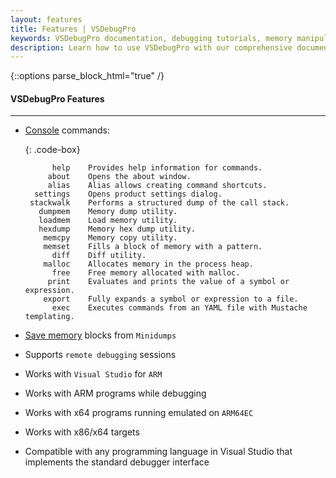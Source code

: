 ```yaml
---
layout: features
title: Features | VSDebugPro
keywords: VSDebugPro documentation, debugging tutorials, memory manipulation, command reference, debugging techniques, Visual Studio extension guide
description: Learn how to use VSDebugPro with our comprehensive documentation. Discover powerful commands, explore common concepts, and unlock advanced debugging techniques to simplify even the most complex debugging tasks.
---
```

{::options parse_block_html="true" /}

#### VSDebugPro Features
---

- [Console](/pages/features/console.html) commands:

  {: .code-box}
  ```
        help	Provides help information for commands.
       about	Opens the about window.
       alias	Alias allows creating command shortcuts.
    settings	Opens product settings dialog.
   stackwalk	Performs a structured dump of the call stack.
     dumpmem	Memory dump utility.
     loadmem	Load memory utility.
     hexdump	Memory hex dump utility.
      memcpy	Memory copy utility.
      memset	Fills a block of memory with a pattern.
        diff	Diff utility.
      malloc	Allocates memory in the process heap.
        free	Free memory allocated with malloc.
       print	Evaluates and prints the value of a symbol or expression.
      export	Fully expands a symbol or expression to a file.
        exec	Executes commands from an YAML file with Mustache templating.
  ```

- [Save memory](/pages/features/memory.html#memory-dump) blocks from `Minidumps`
- Supports `remote debugging` sessions
- Works with `Visual Studio` for `ARM`
- Works with ARM programs while debugging
- Works with x64 programs running emulated on `ARM64EC`
- Works with x86/x64 targets
- Compatible with any programming language in Visual Studio that implements the standard debugger interface